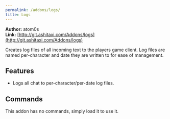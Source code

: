 ```yaml
---
permalink: /addons/logs/
title: Logs
---
```


**Author:** atom0s<br/>
**Link:** [http://git.ashitaxi.com/Addons/logs](http://git.ashitaxi.com/Addons/logs)

Creates log files of all incoming text to the players game client. Log files are named per-character and date they are written to for ease of management.

## Features

  * Logs all chat to per-character/per-date log files.

## Commands

This addon has no commands, simply load it to use it.